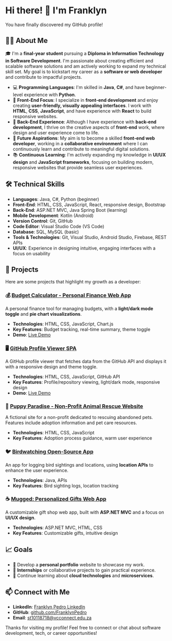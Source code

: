 # Hi there! 👋 I'm Franklyn

You have finally discovered my GitHub profile!

## 👨‍💻 About Me

🎓 I'm a **final-year student** pursuing a **Diploma in Information Technology in Software Development**. I'm passionate about creating efficient and scalable software solutions and am actively working to expand my technical skill set. My goal is to kickstart my career as a **software or web developer** and contribute to impactful projects.

- 💻 **Programming Languages**: I'm skilled in **Java**, **C#**, and have beginner-level experience with **Python**.
- 🌱 **Front-End Focus**: I specialize in **front-end development** and enjoy creating **user-friendly, visually appealing interfaces**. I work with **HTML**, **CSS**, **JavaScript**, and have experience with **React** to build responsive websites.
- 🔧 **Back-End Experience**: Although I have experience with **back-end development**, I thrive on the creative aspects of **front-end** work, where design and user experience come to life.
- 🎯 **Future Aspirations**: My aim is to become a skilled **front-end web developer**, working in a **collaborative environment** where I can continuously learn and contribute to meaningful digital solutions.
- 📚 **Continuous Learning**: I'm actively expanding my knowledge in **UI/UX design** and **JavaScript frameworks**, focusing on building modern, responsive websites that provide seamless user experiences.

## 🛠 Technical Skills

- **Languages**: Java, C#, Python (beginner)
- **Front-End**: HTML, CSS, JavaScript, React, responsive design, Bootstrap
- **Back-End**: ASP.NET MVC, Java Spring Boot (learning)
- **Mobile Development**: Kotlin (Android)
- **Version Control**: Git, GitHub
- **Code Editor**: Visual Studio Code (VS Code)
- **Database**: SQL, MySQL (basic)
- **Tools & Technologies**: Git, Visual Studio, Android Studio, Firebase, REST APIs
- **UI/UX**: Experience in designing intuitive, engaging interfaces with a focus on usability

## 🔧 Projects

Here are some projects that highlight my growth as a developer:

### 💰 [Budget Calculator - Personal Finance Web App](https://franklynpedro.github.io/BudgetCalculatorSPA/)
A personal finance tool for managing budgets, with a **light/dark mode toggle** and **pie chart visualizations**.
- **Technologies**: HTML, CSS, JavaScript, Chart.js
- **Key Features**: Budget tracking, real-time summary, theme toggle
- **Demo**: [Live Demo](https://franklynpedro.github.io/BudgetCalculatorSPA/)

### 🖥️ [GitHub Profile Viewer SPA](https://github.com/FranklynPedro/GithubProfileViewerSPA)
A GitHub profile viewer that fetches data from the GitHub API and displays it with a responsive design and theme toggle.
- **Technologies**: HTML, CSS, JavaScript, GitHub API
- **Key Features**: Profile/repository viewing, light/dark mode, responsive design
- **Demo**: [Live Demo](https://franklynpedro.github.io/GithubProfileViewerSPA/)

### 🐾 [Puppy Paradise - Non-Profit Animal Rescue Website](https://github.com/FranklynPedro/ST10118718-WEDE5020-POE)
A fictional site for a non-profit dedicated to rescuing abandoned pets. Features include adoption information and pet care resources.
- **Technologies**: HTML, CSS, JavaScript
- **Key Features**: Adoption process guidance, warm user experience

### 🐦 [Birdwatching Open-Source App](https://github.com/FranklynPedro/birdwatching)
An app for logging bird sightings and locations, using **location APIs** to enhance the user experience.
- **Technologies**: Java, APIs
- **Key Features**: Bird sighting logs, location tracking

### ☕ [Mugged: Personalized Gifts Web App](https://github.com/FranklynPedro/mugged)
A customizable gift shop web app, built with **ASP.NET MVC** and a focus on **UI/UX design**.
- **Technologies**: ASP.NET MVC, HTML, CSS
- **Key Features**: Customizable gifts, intuitive design

## 📈 Goals

- 🚀 Develop a **personal portfolio** website to showcase my work.
- 🤝 **Internships** or collaborative projects to gain practical experience.
- 📖 Continue learning about **cloud technologies** and **microservices**.

## 📫 Connect with Me

- **LinkedIn**: [Franklyn Pedro LinkedIn](https://www.linkedin.com/in/franklyn-pedro-250ba1268/)
- **GitHub**: [github.com/FranklynPedro](https://github.com/FranklynPedro)
- **Email**: st10118718@vcconnect.edu.za

Thanks for visiting my profile! Feel free to connect or chat about software development, tech, or career opportunities!
